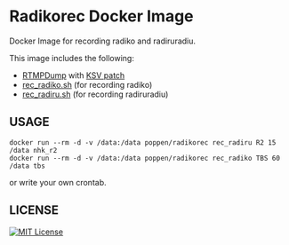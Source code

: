 # Radikorec Docker Image
Docker Image for recording radiko and radiruradiu.

This image includes the following:

- [RTMPDump](https://rtmpdump.mplayerhq.hu/) with [KSV patch](https://github.com/K-S-V/Scripts/releases)
- [rec_radiko.sh](https://gist.github.com/poppen/1da36e6e5671df2c273d2c24e4ad23a7) (for recording radiko)
- [rec_radiru.sh](https://gist.github.com/poppen/93fe4d09f3fca0113139bf1e8d9d48c3) (for recording radiruradiu)

## USAGE

```
docker run --rm -d -v /data:/data poppen/radikorec rec_radiru R2 15 /data nhk_r2
docker run --rm -d -v /data:/data poppen/radikorec rec_radiko TBS 60 /data tbs
```

or write your own crontab.

## LICENSE
[![MIT License](http://img.shields.io/badge/license-MIT-blue.svg?style=flat)](LICENSE)
